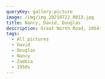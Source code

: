 ```yaml
---
queryKey: gallery-picture
image: /img/img_20210722_0013.jpg
title: Nancy, David, Douglas
description: Great North Road, 1954
tags:
  - All pictures
  - David
  - Douglas
  - Nancy
  - Zambia
  - 1950s
---
```

